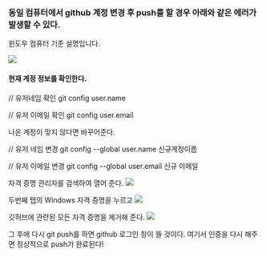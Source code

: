 ### 동일 컴퓨터에서 github 계정 변경 후 push를 할 경우 아래와 같은 에러가 발생할 수 있다.

윈도우 컴퓨터 기준 설명입니다.

![](https://velog.velcdn.com/images/shinsw627/post/119e1d9d-fee8-4c00-aed6-a41ef17fc9c4/image.png)

#### 현재 계정 정보를 확인한다.

// 유저네임 확인
git config user.name

// 유저 이메일 확인
git config user.email

나온 계정이 맞지 않다면 바꾸어준다.

// 유저 네임 변경
git config --global user.name 신규계정이름

// 유저 이메일 변경
git config --global user.email 신규 이메일

자격 증명 관리자를 검색하여 열어 준다.
![](https://velog.velcdn.com/images/shinsw627/post/043321ce-f73d-4328-b2e4-3dc5a010f198/image.png)

두번째 탭의 Windows 자격 증명을 누르고
![](https://velog.velcdn.com/images/shinsw627/post/cae186df-aaad-45ef-81a4-3549c8f69514/image.png)

깃허브에 관련된 모든 자격 증명을 제거해 준다.
![](https://velog.velcdn.com/images/shinsw627/post/80b171ea-20b0-4e0d-87dd-6ae4b41cc23e/image.png)

그 후에 다시 git push를 하면 github 로그인 창이 뜰 것이다.
여기서 인증을 다시 해주면 정상적으로 push가 완료된다!
